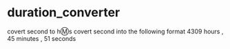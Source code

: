 # duration_converter
covert second to h:m:s
covert second into the following format
4309 hours , 45 minutes , 51 seconds
